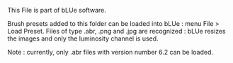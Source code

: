 This File is part of bLUe software.

Brush presets added to this folder can be loaded  into bLUe : menu File > Load Preset. Files of type .abr, .png and .jpg
are recognized : bLUe resizes the images and only the luminosity channel is used.

Note : currently, only .abr files with version number 6.2 can be loaded.

